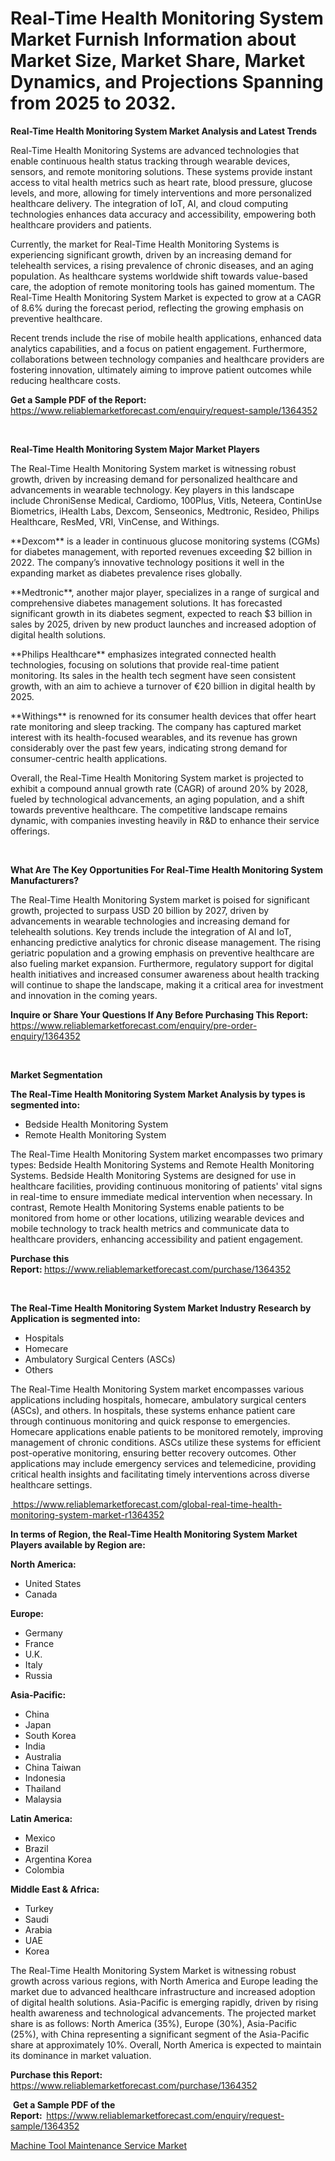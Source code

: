 <p><h1>Real-Time Health Monitoring System Market Furnish Information about Market Size, Market Share, Market Dynamics, and Projections Spanning from 2025 to 2032.</h1></p><p><strong>Real-Time Health Monitoring System Market Analysis and Latest Trends</strong></p>
<p><p>Real-Time Health Monitoring Systems are advanced technologies that enable continuous health status tracking through wearable devices, sensors, and remote monitoring solutions. These systems provide instant access to vital health metrics such as heart rate, blood pressure, glucose levels, and more, allowing for timely interventions and more personalized healthcare delivery. The integration of IoT, AI, and cloud computing technologies enhances data accuracy and accessibility, empowering both healthcare providers and patients.</p><p>Currently, the market for Real-Time Health Monitoring Systems is experiencing significant growth, driven by an increasing demand for telehealth services, a rising prevalence of chronic diseases, and an aging population. As healthcare systems worldwide shift towards value-based care, the adoption of remote monitoring tools has gained momentum. The Real-Time Health Monitoring System Market is expected to grow at a CAGR of 8.6% during the forecast period, reflecting the growing emphasis on preventive healthcare. </p><p>Recent trends include the rise of mobile health applications, enhanced data analytics capabilities, and a focus on patient engagement. Furthermore, collaborations between technology companies and healthcare providers are fostering innovation, ultimately aiming to improve patient outcomes while reducing healthcare costs.</p></p>
<p><strong>Get a Sample PDF of the Report:&nbsp;</strong> <a href="https://www.reliablemarketforecast.com/enquiry/request-sample/1364352?utm_campaign=3491&utm_medium=2&utm_source=Github&utm_content=ia&utm_term=12042025&utm_id=real-time-health-monitoring-system">https://www.reliablemarketforecast.com/enquiry/request-sample/1364352</a></p>
<p>&nbsp;</p>
<p><strong>Real-Time Health Monitoring System Major Market Players</strong></p>
<p><p>The Real-Time Health Monitoring System market is witnessing robust growth, driven by increasing demand for personalized healthcare and advancements in wearable technology. Key players in this landscape include ChroniSense Medical, Cardiomo, 100Plus, Vitls, Neteera, ContinUse Biometrics, iHealth Labs, Dexcom, Senseonics, Medtronic, Resideo, Philips Healthcare, ResMed, VRI, VinCense, and Withings.</p><p>**Dexcom** is a leader in continuous glucose monitoring systems (CGMs) for diabetes management, with reported revenues exceeding $2 billion in 2022. The company’s innovative technology positions it well in the expanding market as diabetes prevalence rises globally. </p><p>**Medtronic**, another major player, specializes in a range of surgical and comprehensive diabetes management solutions. It has forecasted significant growth in its diabetes segment, expected to reach $3 billion in sales by 2025, driven by new product launches and increased adoption of digital health solutions.</p><p>**Philips Healthcare** emphasizes integrated connected health technologies, focusing on solutions that provide real-time patient monitoring. Its sales in the health tech segment have seen consistent growth, with an aim to achieve a turnover of €20 billion in digital health by 2025.</p><p>**Withings** is renowned for its consumer health devices that offer heart rate monitoring and sleep tracking. The company has captured market interest with its health-focused wearables, and its revenue has grown considerably over the past few years, indicating strong demand for consumer-centric health applications.</p><p>Overall, the Real-Time Health Monitoring System market is projected to exhibit a compound annual growth rate (CAGR) of around 20% by 2028, fueled by technological advancements, an aging population, and a shift towards preventive healthcare. The competitive landscape remains dynamic, with companies investing heavily in R&D to enhance their service offerings.</p></p>
<p>&nbsp;</p>
<p><strong>What Are The Key Opportunities For Real-Time Health Monitoring System Manufacturers?</strong></p>
<p><p>The Real-Time Health Monitoring System market is poised for significant growth, projected to surpass USD 20 billion by 2027, driven by advancements in wearable technologies and increasing demand for telehealth solutions. Key trends include the integration of AI and IoT, enhancing predictive analytics for chronic disease management. The rising geriatric population and a growing emphasis on preventive healthcare are also fueling market expansion. Furthermore, regulatory support for digital health initiatives and increased consumer awareness about health tracking will continue to shape the landscape, making it a critical area for investment and innovation in the coming years.</p></p>
<p><strong>Inquire or Share Your Questions If Any Before Purchasing This Report:</strong> <a href="https://www.reliablemarketforecast.com/enquiry/pre-order-enquiry/1364352?utm_campaign=3491&utm_medium=2&utm_source=Github&utm_content=ia&utm_term=12042025&utm_id=real-time-health-monitoring-system">https://www.reliablemarketforecast.com/enquiry/pre-order-enquiry/1364352</a></p>
<p>&nbsp;</p>
<p><strong>Market Segmentation</strong></p>
<p><strong>The Real-Time Health Monitoring System Market Analysis by types is segmented into:</strong></p>
<p><ul><li>Bedside Health Monitoring System</li><li>Remote Health Monitoring System</li></ul></p>
<p><p>The Real-Time Health Monitoring System market encompasses two primary types: Bedside Health Monitoring Systems and Remote Health Monitoring Systems. Bedside Health Monitoring Systems are designed for use in healthcare facilities, providing continuous monitoring of patients' vital signs in real-time to ensure immediate medical intervention when necessary. In contrast, Remote Health Monitoring Systems enable patients to be monitored from home or other locations, utilizing wearable devices and mobile technology to track health metrics and communicate data to healthcare providers, enhancing accessibility and patient engagement.</p></p>
<p><strong>Purchase this Report:&nbsp;</strong><a href="https://www.reliablemarketforecast.com/purchase/1364352?utm_campaign=3491&utm_medium=2&utm_source=Github&utm_content=ia&utm_term=12042025&utm_id=real-time-health-monitoring-system">https://www.reliablemarketforecast.com/purchase/1364352</a></p>
<p>&nbsp;</p>
<p><strong>The Real-Time Health Monitoring System Market Industry Research by Application is segmented into:</strong></p>
<p><ul><li>Hospitals</li><li>Homecare</li><li>Ambulatory Surgical Centers (ASCs)</li><li>Others</li></ul></p>
<p><p>The Real-Time Health Monitoring System market encompasses various applications including hospitals, homecare, ambulatory surgical centers (ASCs), and others. In hospitals, these systems enhance patient care through continuous monitoring and quick response to emergencies. Homecare applications enable patients to be monitored remotely, improving management of chronic conditions. ASCs utilize these systems for efficient post-operative monitoring, ensuring better recovery outcomes. Other applications may include emergency services and telemedicine, providing critical health insights and facilitating timely interventions across diverse healthcare settings.</p></p>
<p><a href="https://www.reliablemarketforecast.com/global-real-time-health-monitoring-system-market-r1364352?utm_campaign=3491&utm_medium=2&utm_source=Github&utm_content=ia&utm_term=12042025&utm_id=real-time-health-monitoring-system">&nbsp;https://www.reliablemarketforecast.com/global-real-time-health-monitoring-system-market-r1364352</a></p>
<p><strong>In terms of Region, the Real-Time Health Monitoring System Market Players available by Region are:</strong></p>
<p>
    <p> <strong> North America: </strong>
        <ul>
            <li>United States</li>
            <li>Canada</li>
        </ul>
        </p> 
    <p> <strong> Europe: </strong>
        <ul>
            <li>Germany</li>
            <li>France</li>
            <li>U.K.</li>
            <li>Italy</li>
            <li>Russia</li>
        </ul>
        </p> 
    <p> <strong> Asia-Pacific: </strong>
        <ul>
            <li>China</li>
            <li>Japan</li>
            <li>South Korea</li>
            <li>India</li>
            <li>Australia</li>
            <li>China Taiwan</li>
            <li>Indonesia</li>
            <li>Thailand</li>
            <li>Malaysia</li>
        </ul>
        </p> 
    <p> <strong> Latin America: </strong>
        <ul>
            <li>Mexico</li>
            <li>Brazil</li>
            <li>Argentina Korea</li>
            <li>Colombia</li>
        </ul>
        </p> 
    <p> <strong> Middle East & Africa: </strong>
        <ul>
            <li>Turkey</li>
            <li>Saudi</li>
            <li>Arabia</li>
            <li>UAE</li>
            <li>Korea</li>
        </ul>
    </p>
    </p>
<p><p>The Real-Time Health Monitoring System Market is witnessing robust growth across various regions, with North America and Europe leading the market due to advanced healthcare infrastructure and increased adoption of digital health solutions. Asia-Pacific is emerging rapidly, driven by rising health awareness and technological advancements. The projected market share is as follows: North America (35%), Europe (30%), Asia-Pacific (25%), with China representing a significant segment of the Asia-Pacific share at approximately 10%. Overall, North America is expected to maintain its dominance in market valuation.</p></p>
<p><strong>Purchase this Report: </strong><a href="https://www.reliablemarketforecast.com/purchase/1364352?utm_campaign=3491&utm_medium=2&utm_source=Github&utm_content=ia&utm_term=12042025&utm_id=real-time-health-monitoring-system">https://www.reliablemarketforecast.com/purchase/1364352</a></p>
<p>&nbsp;<strong>Get a Sample PDF of the Report:&nbsp;&nbsp;</strong><a href="https://www.reliablemarketforecast.com/enquiry/request-sample/1364352?utm_campaign=3491&utm_medium=2&utm_source=Github&utm_content=ia&utm_term=12042025&utm_id=real-time-health-monitoring-system">https://www.reliablemarketforecast.com/enquiry/request-sample/1364352</a></p>
<p><strong></strong></p>
<p><p><a href="https://github.com/marteionun0/Market-Research-Report-List-1/blob/main/machine-tool-maintenance-service-market.md?utm_campaign=3491&utm_medium=2&utm_source=Github&utm_content=ia&utm_term=12042025&utm_id=real-time-health-monitoring-system">Machine Tool Maintenance Service Market</a></p></p>